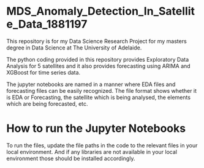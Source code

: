 # MDS_Anomaly_Detection_In_Satellite_Data_1881197

This repository is for my Data Science Research Project for my masters degree in Data Science at The University of Adelaide.

The python coding provided in this repository provides Exploratory Data Analysis for 5 satellites and it also provides forecasting using ARIMA and XGBoost for time series data.

The jupyter notebooks are named in a manner where EDA files and forecasting files can be easily recognized. The file format shows whether it is EDA or Forecasting, the satellite which is being analysed, the elements which are being forecasted, etc.

# How to run the Jupyter Notebooks
To run the files, update the file paths in the code to the relevant files in your local environment. And if any libraries are not available in your local environment those should be installed accordingly.
